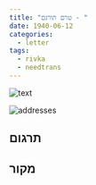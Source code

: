 ```yaml
---
title: "טרם תורגם - "
date: 1940-06-12
categories:
  - letter
tags:
  - rivka
  - needtrans
---
```


![text](/pupko-papers/assets/images/1940-06-12-content.jpg)

![addresses](/pupko-papers/assets/images/1940-06-12-addresses.jpg)

## תרגום


## מקור
